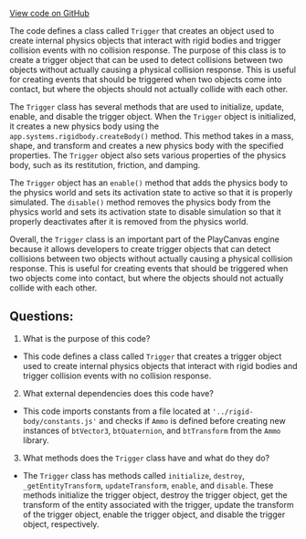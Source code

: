 [View code on GitHub](https://github.com/playcanvas/engine/src/framework/components/collision/trigger.js)

The code defines a class called `Trigger` that creates an object used to create internal physics objects that interact with rigid bodies and trigger collision events with no collision response. The purpose of this class is to create a trigger object that can be used to detect collisions between two objects without actually causing a physical collision response. This is useful for creating events that should be triggered when two objects come into contact, but where the objects should not actually collide with each other.

The `Trigger` class has several methods that are used to initialize, update, enable, and disable the trigger object. When the `Trigger` object is initialized, it creates a new physics body using the `app.systems.rigidbody.createBody()` method. This method takes in a mass, shape, and transform and creates a new physics body with the specified properties. The `Trigger` object also sets various properties of the physics body, such as its restitution, friction, and damping.

The `Trigger` object has an `enable()` method that adds the physics body to the physics world and sets its activation state to active so that it is properly simulated. The `disable()` method removes the physics body from the physics world and sets its activation state to disable simulation so that it properly deactivates after it is removed from the physics world.

Overall, the `Trigger` class is an important part of the PlayCanvas engine because it allows developers to create trigger objects that can detect collisions between two objects without actually causing a physical collision response. This is useful for creating events that should be triggered when two objects come into contact, but where the objects should not actually collide with each other.
## Questions: 
 1. What is the purpose of this code?
- This code defines a class called `Trigger` that creates a trigger object used to create internal physics objects that interact with rigid bodies and trigger collision events with no collision response.

2. What external dependencies does this code have?
- This code imports constants from a file located at `'../rigid-body/constants.js'` and checks if `Ammo` is defined before creating new instances of `btVector3`, `btQuaternion`, and `btTransform` from the `Ammo` library.

3. What methods does the `Trigger` class have and what do they do?
- The `Trigger` class has methods called `initialize`, `destroy`, `_getEntityTransform`, `updateTransform`, `enable`, and `disable`. These methods initialize the trigger object, destroy the trigger object, get the transform of the entity associated with the trigger, update the transform of the trigger object, enable the trigger object, and disable the trigger object, respectively.